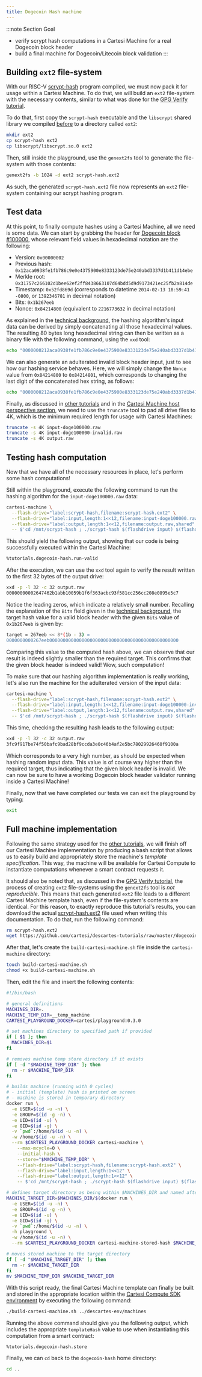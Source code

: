 ```yaml
---
title: Dogecoin Hash machine
---
```


:::note Section Goal
- verify scrypt hash computations in a Cartesi Machine for a real Dogecoin block header
- build a final machine for Dogecoin/Litecoin block validation
:::

## Building `ext2` file-system

With our RISC-V [scrypt-hash](../dogecoin-hash/scrypt-c.md#dogecoinlitecoin-scrypt-computation) program compiled, we must now pack it for usage within a Cartesi Machine. To do that, we will build an `ext2` file-system with the necessary contents, similar to what was done for the [GPG Verify tutorial](../gpg-verify/ext2-gpg.md#building-an-ext2-file-system).

To do that, first copy the `scrypt-hash` executable and the `libscrypt` shared library we compiled [before](../dogecoin-hash/scrypt-c.md) to a directory called `ext2`:

```bash
mkdir ext2
cp scrypt-hash ext2
cp libscrypt/libscrypt.so.0 ext2
```

Then, still inside the playground, use the `genext2fs` tool to generate the file-system with those contents:

```bash
genext2fs -b 1024 -d ext2 scrypt-hash.ext2
```

As such, the generated `scrypt-hash.ext2` file now represents an `ext2` file-system containing our scrypt hashing program.

## Test data

At this point, to finally compute hashes using a Cartesi Machine, all we need is some data. We can start by grabbing the header for [Dogecoin block #100000](https://dogechain.info/block/100000), whose relevant field values in hexadecimal notation are the following:

- Version: `0x00000002`
- Previous hash: `0x12aca0938fe1fb786c9e0e4375900e8333123de75e240abd3337d1b411d14ebe`
- Merkle root: `0x31757c266102d1bee62ef2ff8438663107d64bdd5d9d9173421ec25fb2a814de`
- Timestamp: `0x52fd869d` (corresponds to datetime `2014-02-13 18:59:41 -0800`, or `1392346781` in decimal notation)
- Bits: `0x1b267eeb`
- Nonce: `0x84214800` (equivalent to `2216773632` in decimal notation)

As explained in the [technical background](../dogecoin-hash/create-project.md#technical-background), the hashing algorithm's input data can be derived by simply concatenating all those hexadecimal values. The resulting 80 bytes long hexadecimal string can then be written as a binary file with the following command, using the `xxd` tool:

```bash
echo "0000000212aca0938fe1fb786c9e0e4375900e8333123de75e240abd3337d1b411d14ebe31757c266102d1bee62ef2ff8438663107d64bdd5d9d9173421ec25fb2a814de52fd869d1b267eeb84214800" | xxd -r -p > input-doge100000.raw
```

We can also generate an adulterated invalid block header input, just to see how our hashing service behaves. Here, we will simply change the `Nonce` value from `0x84214800` to `0x84214801`, which corresponds to changing the last digit of the concatenated hex string, as follows:

```bash
echo "0000000212aca0938fe1fb786c9e0e4375900e8333123de75e240abd3337d1b411d14ebe31757c266102d1bee62ef2ff8438663107d64bdd5d9d9173421ec25fb2a814de52fd869d1b267eeb84214801" | xxd -r -p > input-doge100000-invalid.raw
```

Finally, as discussed in [other tutorials](../calculator/cartesi-machine.md#performing-calculations-with-a-cartesi-machine) and in the [Cartesi Machine host perspective section](/machine/host/cmdline#flash-drives), we need to use the `truncate` tool to pad all drive files to 4K, which is the minimum required length for usage with Cartesi Machines:

```bash
truncate -s 4K input-doge100000.raw
truncate -s 4K input-doge100000-invalid.raw
truncate -s 4K output.raw
```

## Testing hash computation

Now that we have all of the necessary resources in place, let's perform some hash computations!

Still within the playground, execute the following command to run the hashing algorithm for the `input-doge100000.raw` data:

```bash
cartesi-machine \
  --flash-drive="label:scrypt-hash,filename:scrypt-hash.ext2" \
  --flash-drive="label:input,length:1<<12,filename:input-doge100000.raw" \
  --flash-drive="label:output,length:1<<12,filename:output.raw,shared" \
  -- $'cd /mnt/scrypt-hash ; ./scrypt-hash $(flashdrive input) $(flashdrive output)'
```

This should yield the following output, showing that our code is being successfully executed within the Cartesi Machine:

```bash
%tutorials.dogecoin-hash.run-valid
```

After the execution, we can use the `xxd` tool again to verify the result written to the first 32 bytes of the output drive:

```bash
xxd -p -l 32 -c 32 output.raw
00000000002647462b1abb10059b1f6f363acbc93f581cc256cc208e0895e5c7
```

Notice the leading zeros, which indicate a relatively small number. Recalling the explanation of the `Bits` field given in the [technical background](../dogecoin-hash/create-project.md#technical-background), the target hash value for a valid block header with the given `Bits` value of `0x1b267eeb` is given by:

```bash
target = 267eeb << 8*(1b - 3) =
0000000000267eeb000000000000000000000000000000000000000000000000
```

Comparing this value to the computed hash above, we can observe that our result is indeed slightly smaller than the required target. This confirms that the given block header is indeed valid! Wow, such computation!

To make sure that our hashing algorithm implementation is really working, let's also run the machine for the adulterated version of the input data:

```bash
cartesi-machine \
  --flash-drive="label:scrypt-hash,filename:scrypt-hash.ext2" \
  --flash-drive="label:input,length:1<<12,filename:input-doge100000-invalid.raw" \
  --flash-drive="label:output,length:1<<12,filename:output.raw,shared" \
  -- $'cd /mnt/scrypt-hash ; ./scrypt-hash $(flashdrive input) $(flashdrive output)'
```

This time, checking the resulting hash leads to the following output:

```bash
xxd -p -l 32 -c 32 output.raw
3fc9f917be74f50bafc9bad28bf9ccda3e0c46b4af2e5bc78029926460f9100a
```

Which corresponds to a very high number, as should be expected when hashing random input data. This value is of course way higher than the required target, thus indicating that the given block header is invalid. We can now be sure to have a working Dogecoin block header validator running inside a Cartesi Machine!

Finally, now that we have completed our tests we can exit the playground by typing:

```bash
exit
```


## Full machine implementation

Following the same strategy used for the [other tutorials](../helloworld/cartesi-machine.md#cartesi-machine-for-the-hello-world-dapp), we will finish off our Cartesi Machine implementation by producing a bash script that allows us to easily build and appropriately store the machine's *template specification*. This way, the machine will be available for Cartesi Compute to instantiate computations whenever a smart contract requests it.

It should also be noted that, as discussed in the [GPG Verify tutorial](../gpg-verify/cartesi-machine.md#full-machine-implementation), the process of creating `ext2` file-systems using the `genext2fs` tool is *not reproducible*. This means that each generated `ext2` file leads to a different Cartesi Machine template hash, even if the file-system's contents are identical. For this reason, to exactly reproduce this tutorial's results, you can download the actual [scrypt-hash.ext2](https://github.com/cartesi/descartes-tutorials/tree/master/dogecoin-hash/cartesi-machine) file used when writing this documentation. To do that, run the following command:

```bash
rm scrypt-hash.ext2
wget https://github.com/cartesi/descartes-tutorials/raw/master/dogecoin-hash/cartesi-machine/scrypt-hash.ext2
```

After that, let's create the `build-cartesi-machine.sh` file inside the `cartesi-machine` directory:

```bash
touch build-cartesi-machine.sh
chmod +x build-cartesi-machine.sh
```

Then, edit the file and insert the following contents:

```bash
#!/bin/bash

# general definitions
MACHINES_DIR=.
MACHINE_TEMP_DIR=__temp_machine
CARTESI_PLAYGROUND_DOCKER=cartesi/playground:0.3.0

# set machines directory to specified path if provided
if [ $1 ]; then
  MACHINES_DIR=$1
fi

# removes machine temp store directory if it exists
if [ -d "$MACHINE_TEMP_DIR" ]; then
  rm -r $MACHINE_TEMP_DIR
fi

# builds machine (running with 0 cycles)
# - initial (template) hash is printed on screen
# - machine is stored in temporary directory
docker run \
  -e USER=$(id -u -n) \
  -e GROUP=$(id -g -n) \
  -e UID=$(id -u) \
  -e GID=$(id -g) \
  -v `pwd`:/home/$(id -u -n) \
  -w /home/$(id -u -n) \
  --rm $CARTESI_PLAYGROUND_DOCKER cartesi-machine \
    --max-mcycle=0 \
    --initial-hash \
    --store="$MACHINE_TEMP_DIR" \
    --flash-drive="label:scrypt-hash,filename:scrypt-hash.ext2" \
    --flash-drive="label:input,length:1<<12" \
    --flash-drive="label:output,length:1<<12" \
    -- $'cd /mnt/scrypt-hash ; ./scrypt-hash $(flashdrive input) $(flashdrive output)'

# defines target directory as being within $MACHINES_DIR and named after the stored machine's hash
MACHINE_TARGET_DIR=$MACHINES_DIR/$(docker run \
  -e USER=$(id -u -n) \
  -e GROUP=$(id -g -n) \
  -e UID=$(id -u) \
  -e GID=$(id -g) \
  -v `pwd`:/home/$(id -u -n) \
  -h playground \
  -w /home/$(id -u -n) \
  --rm $CARTESI_PLAYGROUND_DOCKER cartesi-machine-stored-hash $MACHINE_TEMP_DIR/)

# moves stored machine to the target directory
if [ -d "$MACHINE_TARGET_DIR" ]; then
  rm -r $MACHINE_TARGET_DIR
fi
mv $MACHINE_TEMP_DIR $MACHINE_TARGET_DIR
```

With this script ready, the final Cartesi Machine template can finally be built and stored in the appropriate location within the [Cartesi Compute SDK environment](../descartes-env.md) by executing the following command:

```bash
./build-cartesi-machine.sh ../descartes-env/machines
```

Running the above command should give you the following output, which includes the appropriate `templateHash` value to use when instantiating this computation from a smart contract:

```
%tutorials.dogecoin-hash.store
```

Finally, we can `cd` back to the `dogecoin-hash` home directory:

```bash
cd ..
```
